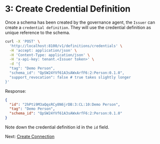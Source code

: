 # 3: Create Credential Definition

Once a schema has been created by the governance agent, the `Issuer` can create a `credential definition`. They will use the credential definition as unique reference to the schema.  

```bash
curl -X 'POST' \
  'http://localhost:8100/v1/definitions/credentials' \
  -H 'accept: application/json' \
  -H 'Content-Type: application/json' \
  -H 'x-api-key: tenant.<Issuer token>' \
  -d '{
  "tag": "Demo Person",
  "schema_id": "QpSW24YVf61A3sAWxArfF6:2:Person:0.1.0",
  "support_revocation": false # true takes slightly longer
}'
```

Response:

```json
{
  "id": "2hPti9M3aQqsRCy8N6jrDB:3:CL:10:Demo Person",
  "tag": "Demo Person",
  "schema_id": "QpSW24YVf61A3sAWxArfF6:2:Person:0.1.0"
}
```

Note down the credential definition id in the `id` field.

Next: [Create Connection](4.%20Create%20Connection%20with%20Issuer.md)
